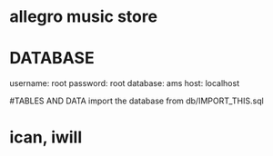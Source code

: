 # allegro music store #

# DATABASE
  username: root
  password: root
  database: ams
  host:     localhost

#TABLES AND DATA
import the database from db/IMPORT_THIS.sql


# ican, iwill #
